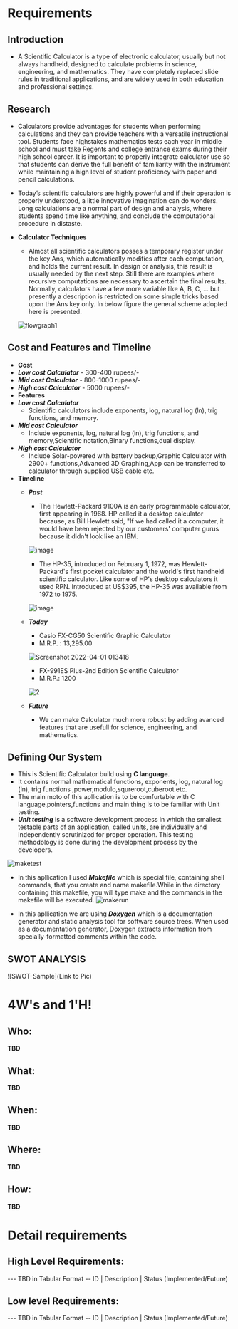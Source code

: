 # Requirements
## Introduction
   - A Scientific Calculator is a type of electronic calculator, usually but not always handheld, designed to calculate problems in science, engineering, and mathematics. They have completely replaced slide rules in traditional applications, and are widely used in both education and professional settings. 

## Research
   - Calculators provide advantages for students when performing calculations
and they can provide teachers with a versatile instructional tool. Students face highstakes mathematics tests each year in middle school and must take Regents and college entrance exams during their high school career. It is important to properly integrate calculator use so that students can derive the full benefit of familiarity with the instrument while maintaining a high level of student proficiency with paper and pencil calculations.
   - Today’s scientific calculators are highly powerful and  if  their operation is properly understood, a little innovative imagination can  do wonders. Long calculations are  a  normal part of design and analysis, where students spend time like anything, and conclude the computational procedure in distaste.
   - **Calculator Techniques**
       - Almost  all  scientific  calculators  posses  a  temporary  register  under  the  key  Ans,  which automatically modifies after each computation, and holds the current result. In design or analysis, this  result  is  usually  needed  by  the  next  step.  Still  there  are  examples  where  recursive computations are necessary to ascertain the final results. Normally, calculators have a few more variable  like  A,  B,  C,  ...  but  presently  a  description  is  restricted  on  some  simple  tricks  based upon the Ans key only. In below figure the general scheme adopted here is presented.
       
        ![flowgraph1](https://user-images.githubusercontent.com/97722998/161201975-a26d7422-cc4b-40aa-ae4f-94aa9c62eec3.png)
  
## Cost and Features and Timeline
   - **Cost**
   - ***Low cost Calculator*** - 300-400 rupees/-
   - ***Mid cost Calculator*** - 800-1000 rupees/-
   - ***High cost Calculator*** - 5000 rupees/-
   - **Features**
   - ***Low cost Calculator***
        - Scientific calculators include exponents, log, natural log (ln), trig functions, and memory.
   - ***Mid cost Calculator*** 
        -  Include exponents, log, natural log (ln), trig functions, and memory,Scientific notation,Binary functions,dual display.
   - ***High cost Calculator*** 
        - Include Solar-powered with battery backup,Graphic Calculator with 2900+ functions,Advanced 3D Graphing,App can be transferred to calculator through supplied USB cable etc.
   - **Timeline**
        - ***Past***
             - The Hewlett-Packard 9100A is an early programmable calculator, first appearing in 1968. HP called it a desktop calculator because, as Bill Hewlett said, "If we had called it a computer, it would have been rejected by our customers' computer gurus because it didn't look like an IBM.
            
             ![image](https://user-images.githubusercontent.com/60938404/161221886-2f87e17b-6225-49d5-aec4-321a6f19720f.png)
             - The HP-35, introduced on February 1, 1972, was Hewlett-Packard's first pocket calculator and the world's first handheld scientific calculator. Like some of HP's desktop calculators it used RPN. Introduced at US$395, the HP-35 was available from 1972 to 1975.
             
             ![image](https://user-images.githubusercontent.com/60938404/161222365-d33cdfed-e4c3-4f3d-9f56-1b8c0015a13f.png)


        - ***Today***
             - Casio FX-CG50 Scientific Graphic Calculator
             - M.R.P. : 13,295.00
  
             ![Screenshot 2022-04-01 013418](https://user-images.githubusercontent.com/60938404/161227005-c3f14b4b-f00d-49b3-94f7-9e1afb43088c.png)

             - FX-991ES Plus-2nd Edition Scientific Calculator
             - M.R.P.: 1200
             
             ![2](https://user-images.githubusercontent.com/60938404/161227943-e7440fc2-578b-47a2-979d-a1f0c101dcef.png)


        - ***Future***
             - We can make Calculator much more robust by adding avanced features that are usefull for science, engineering, and mathematics.

           
## Defining Our System
   - This is Scientific Calculator build using **C language**.
   - It contains normal mathematical functions, exponents, log, natural log (ln), trig functions ,power,modulo,squreroot,cuberoot etc.
   - The main moto of this apllication is to be comfurtable with C language,pointers,functions and main thing is to be familiar with Unit testing.
   - ***Unit testing*** is a software development process in which the smallest testable parts of an application, called units, are individually and independently scrutinized for proper operation. This testing methodology is done during the development process by the developers.
   
 ![maketest](https://user-images.githubusercontent.com/60938404/161231621-c428f0ca-b470-4b81-a38b-f3212bcbb0fa.png)


    
   - In this apllication I used ***Makefile*** which is special file, containing shell commands, that you create and name makefile.While in the directory containing this makefile, you will type make and the commands in the makefile will be executed.
   ![makerun](https://user-images.githubusercontent.com/60938404/161230876-a3b80f8e-4c46-4a1f-ace5-711a8651c093.png)

   - In this apllication we are using ***Doxygen*** which is a documentation generator and static analysis tool for software source trees. When used as a documentation generator, Doxygen extracts information from specially-formatted comments within the code.
   
## SWOT ANALYSIS
![SWOT-Sample](Link to Pic)

# 4W&#39;s and 1&#39;H!


## Who:

**TBD**

## What:

**TBD**

## When:

**TBD**

## Where:

**TBD**

## How:

**TBD**

# Detail requirements
## High Level Requirements:
--- TBD in Tabular Format 
-- ID | Description | Status (Implemented/Future)


##  Low level Requirements:
--- TBD in Tabular Format 
-- ID | Description | Status (Implemented/Future)
